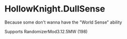 # HollowKnight.DullSense
Because some don't wanna have the "World Sense" ability

Supports RandomizerMod3.12.5MW (198)
